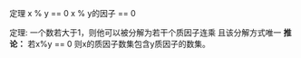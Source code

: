 
定理
x % y == 0
x % y的因子 == 0

定理:
一个数若大于1，则他可以被分解为若干个质因子连乘
且该分解方式唯一
**推论：**
若x%y == 0
则x的质因子数集包含y质因子的数集。

